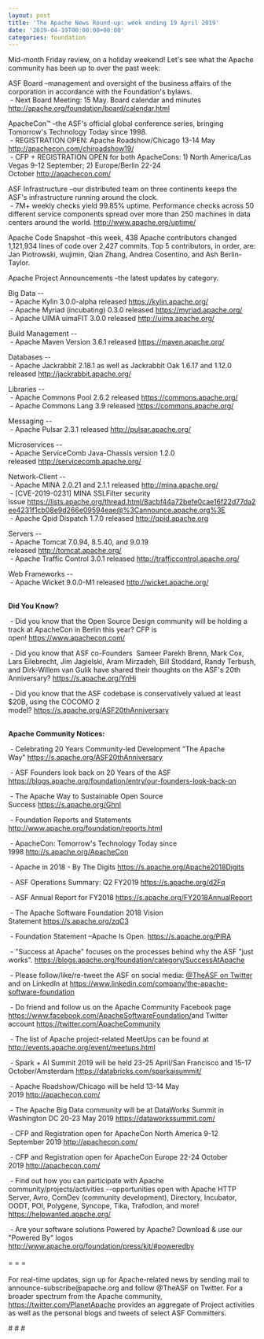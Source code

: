 ```yaml
---
layout: post
title: 'The Apache News Round-up: week ending 19 April 2019'
date: '2019-04-19T00:00:00+00:00'
categories: foundation
---
```

<p>Mid-month Friday review, on a holiday weekend! Let's see what the Apache community has been up to over the past week:</p> 
  <p>ASF Board –management and oversight of the business affairs of the corporation in accordance with the Foundation's bylaws.<br />&nbsp;- Next Board Meeting: 15 May. Board calendar and minutes <a href="http://apache.org/foundation/board/calendar.html">http://apache.org/foundation/board/calendar.html</a></p> 
  <div> 
    <p>ApacheCon™ –the ASF's official global conference series, bringing Tomorrow's Technology Today since 1998.<br />&nbsp;- REGISTRATION OPEN: Apache Roadshow/Chicago 13-14 May <a href="http://apachecon.com/chiroadshow19/">http://apachecon.com/chiroadshow19/</a><br />&nbsp;- CFP + REGISTRATION OPEN for both ApacheCons: 1) North America/Las Vegas 9-12 September; 2) Europe/Berlin 22-24 October&nbsp;<a href="http://apachecon.com/">http://apachecon.com/</a></p> 
    <p>ASF Infrastructure –our distributed team on three continents keeps the ASF's infrastructure running around the clock.<br />&nbsp;- 7M+ weekly checks yield 99.85% uptime. Performance checks across 50 different service components spread over more than 250 machines in data centers around the world.&nbsp;<a href="http://www.apache.org/uptime/">http://www.apache.org/uptime/</a></p> 
    <p>Apache Code Snapshot –this week, 438 Apache contributors changed 1,121,934 lines of code over&nbsp;2,427 commits. Top 5 contributors, in order, are: Jan Piotrowski, wujimin, Qian Zhang, Andrea Cosentino, and Ash Berlin-Taylor.</p> 
    <p>Apache Project Announcements&nbsp;–the latest updates by category.</p> 
    <p> </p> 
    <p>Big Data --<br />&nbsp;- Apache Kylin 3.0.0-alpha released&nbsp;<a href="https://kylin.apache.org/">https://kylin.apache.org/</a><br />&nbsp;- Apache Myriad (incubating) 0.3.0 released <a href="https://myriad.apache.org/">https://myriad.apache.org/</a><br />&nbsp;-&nbsp;Apache UIMA uimaFIT 3.0.0 released&nbsp;<a href="http://uima.apache.org/">http://uima.apache.org/</a></p> 
    <p> </p> 
    <p>Build Management --<br />&nbsp;-&nbsp;Apache Maven Version 3.6.1 released&nbsp;<a href="https://maven.apache.org/">https://maven.apache.org/</a></p> 
    <p>Databases --<br />&nbsp;-&nbsp;Apache Jackrabbit 2.18.1 as well as Jackrabbit Oak 1.6.17 and 1.12.0 released&nbsp;<a href="http://jackrabbit.apache.org/">http://jackrabbit.apache.org/</a></p> 
    <p>Libraries --<br />&nbsp;-&nbsp;Apache Commons Pool 2.6.2 released&nbsp;<a href="https://commons.apache.org/">https://commons.apache.org/</a><br />&nbsp;-&nbsp;Apache Commons Lang 3.9 released&nbsp;<a href="https://commons.apache.org/">https://commons.apache.org/</a></p> 
    <p>Messaging --<br />&nbsp;-&nbsp;Apache Pulsar 2.3.1 released&nbsp;<a href="http://pulsar.apache.org/">http://pulsar.apache.org/</a> </p> 
    <p>Microservices --<br />&nbsp;- Apache ServiceComb Java-Chassis version 1.2.0 released&nbsp;<a href="http://servicecomb.apache.org/">http://servicecomb.apache.org/</a></p> 
    <p>Network-Client --<br />&nbsp;- Apache MINA 2.0.21 and 2.1.1 released&nbsp;<a href="http://mina.apache.org/">http://mina.apache.org/</a><br />&nbsp;-&nbsp;[CVE-2019-0231] MINA SSLFilter security issue&nbsp;<a href="https://lists.apache.org/thread.html/8acbf44a72befe0cae16f22d77da2ee4231f1cb08e9d266e09594eae@%3Cannounce.apache.org%3E">https://lists.apache.org/thread.html/8acbf44a72befe0cae16f22d77da2ee4231f1cb08e9d266e09594eae@%3Cannounce.apache.org%3E</a><br />&nbsp;- Apache Qpid Dispatch 1.7.0 released <a href="http://qpid.apache.org">http://qpid.apache.org</a></p> 
    <p>Servers --<br />&nbsp;- Apache Tomcat 7.0.94, 8.5.40, and 9.0.19 released&nbsp;<a href="http://tomcat.apache.org/">http://tomcat.apache.org/</a><br />&nbsp;- Apache Traffic Control 3.0.1 released&nbsp;<a href="http://trafficcontrol.apache.org/">http://trafficcontrol.apache.org/</a></p> 
    <p><a href="http://trafficcontrol.apache.org/"></a>Web Frameworks --<br />&nbsp;-&nbsp;Apache Wicket 9.0.0-M1 released&nbsp;<a href="http://wicket.apache.org/">http://wicket.apache.org/</a><br /><br /></p> 
    <p><strong>Did You Know?</strong></p> 
    <div> 
      <p>&nbsp;- Did you know that the Open Source Design community will be holding a track at ApacheCon in Berlin this year? CFP is open!&nbsp;<a href="https://www.apachecon.com/">https://www.apachecon.com/</a></p> 
      <p>&nbsp;- Did you know that ASF co-Founders &nbsp;Sameer Parekh Brenn, Mark Cox, Lars Eilebrecht, Jim Jagielski, Aram Mirzadeh, Bill Stoddard, Randy Terbush, and Dirk-Willem van Gulik have shared their thoughts on the ASF's 20th Anniversary?&nbsp;<a href="https://s.apache.org/YnHi">https://s.apache.org/YnHi</a></p> 
      <p>&nbsp;- Did you know that the ASF codebase is conservatively valued at least $20B, using the COCOMO 2 model?&nbsp;<a href="https://s.apache.org/ASF20thAnniversary">https://s.apache.org/ASF20thAnniversary</a><br /><br /></p> 
      <p><strong>Apache Community Notices:</strong></p> 
    </div> 
    <p>&nbsp;- Celebrating 20 Years Community-led Development &quot;The Apache Way&quot;&nbsp;<a href="https://s.apache.org/ASF20thAnniversary">https://s.apache.org/ASF20thAnniversary</a></p> 
    <p>&nbsp;- ASF Founders look back on 20 Years of the ASF <a href="https://blogs.apache.org/foundation/entry/our-founders-look-back-on">https://blogs.apache.org/foundation/entry/our-founders-look-back-on</a></p> 
    <p>&nbsp;- The Apache Way to Sustainable Open Source Success&nbsp;<a href="https://s.apache.org/GhnI">https://s.apache.org/GhnI</a></p> 
    <p>&nbsp;- Foundation Reports and Statements <a href="http://www.apache.org/foundation/reports.html">http://www.apache.org/foundation/reports.html</a></p> 
    <p>&nbsp;- ApacheCon: Tomorrow's Technology Today since 1998&nbsp;<a href="http://s.apache.org/ApacheCon">http://s.apache.org/ApacheCon</a></p> 
    <p>&nbsp;- Apache in 2018 - By The Digits <a href="https://s.apache.org/Apache2018Digits">https://s.apache.org/Apache2018Digits</a></p> 
    <p>&nbsp;-&nbsp;ASF Operations Summary: Q2 FY2019 <a href="https://s.apache.org/d2Fq">https://s.apache.org/d2Fq</a></p> 
    <p>&nbsp;- ASF Annual Report for FY2018&nbsp;<a href="https://s.apache.org/FY2018AnnualReport">https://s.apache.org/FY2018AnnualReport</a></p> 
    <p>&nbsp;- The Apache Software Foundation 2018 Vision Statement&nbsp;<a href="https://s.apache.org/zqC3">https://s.apache.org/zqC3</a></p> 
    <p>&nbsp;- Foundation Statement –Apache Is Open.&nbsp;<a href="https://s.apache.org/PIRA">https://s.apache.org/PIRA</a></p> 
    <div> 
      <p>&nbsp;- &quot;Success at Apache&quot; focuses on the processes behind why the ASF &quot;just works&quot;. <a href="https://blogs.apache.org/foundation/category/SuccessAtApache">https://blogs.apache.org/foundation/category/SuccessAtApache</a></p> 
    </div> 
    <div> 
      <p>&nbsp;- Please follow/like/re-tweet the ASF on social media: <a href="https://twitter.com/TheASF">@TheASF on Twitter</a> and on LinkedIn at <a href="https://www.linkedin.com/company/the-apache-software-foundation">https://www.linkedin.com/company/the-apache-software-foundation</a></p> 
      <p>&nbsp;- Do friend and follow us on the Apache Community Facebook page <a href="https://www.facebook.com/ApacheSoftwareFoundation/">https://www.facebook.com/ApacheSoftwareFoundation/</a>and Twitter account <a href="https://twitter.com/ApacheCommunity">https://twitter.com/ApacheCommunity</a></p> 
    </div> 
    <div> 
      <p><a href="https://feathercast.apache.org/"></a></p> 
    </div> 
    <div> 
      <p>&nbsp;- The list of Apache project-related MeetUps can be found at <a href="http://events.apache.org/event/meetups.html">http://events.apache.org/event/meetups.html</a></p> 
    </div> 
    <div> 
      <p>&nbsp;- Spark + AI Summit 2019 will be held 23-25 April/San Francisco and 15-17 October/Amsterdam&nbsp;<font color="#bb0000"><a href="https://databricks.com/sparkaisummit/">https://databricks.com/sparkaisummit/</a></font></p> 
      <p>&nbsp;- Apache Roadshow/Chicago will be held 13-14 May 2019&nbsp;<a href="http://apachecon.com/">http://apachecon.com/</a></p> 
      <p>&nbsp;- The Apache Big Data community will be at&nbsp;DataWorks Summit in Washington DC&nbsp;20-23 May 2019&nbsp;<a href="https://dataworkssummit.com/">https://dataworkssummit.com/<br /></a></p> 
      <p>&nbsp;- CFP and Registration open for ApacheCon North America 9-12 September 2019&nbsp;<a href="http://apachecon.com/">http://apachecon.com/</a></p> 
      <p>&nbsp;- CFP and Registration open for ApacheCon Europe 22-24 October 2019&nbsp;<a href="http://apachecon.com/">http://apachecon.com/</a></p> 
      <p>&nbsp;- Find out how you can participate with Apache community/projects/activities --opportunities open with Apache HTTP Server, Avro, ComDev (community development), Directory, Incubator, OODT, POI, Polygene, Syncope, Tika, Trafodion, and more! <a href="https://helpwanted.apache.org/">https://helpwanted.apache.org/</a></p> 
    </div> 
    <div>&nbsp;- Are your software solutions Powered by Apache? Download &amp; use our &quot;Powered By&quot; logos <a href="http://www.apache.org/foundation/press/kit/#poweredby">http://www.apache.org/foundation/press/kit/#poweredby</a></div> 
    <div><br /></div> 
    <div>= = =</div> 
    <div><br /></div> 
    <div>For real-time updates, sign up for Apache-related news by sending mail to announce-subscribe@apache.org and follow @TheASF on Twitter. For a broader spectrum from the Apache community, <a href="https://twitter.com/PlanetApache">https://twitter.com/PlanetApache</a> provides an aggregate of Project activities as well as the personal blogs and tweets of select ASF Committers.</div> 
  </div> 
  <p># # #</p>
